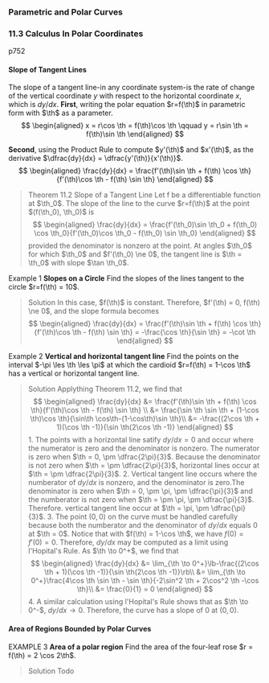 ### Parametric and Polar Curves

### 11.3 Calculus In Polar Coordinates
p752

#### Slope of Tangent Lines
The slope of a tangent line-in any coordinate system-is the rate of change of the vertical coordinate $y$ with respect to the horizontal coordinate $x$, which is $dy/dx$.
**First**, writing the polar equation $r=f(\th)$ in parametric form with $\th$ as a parameter.
$$
\begin{aligned}
x = r\cos \th = f(\th)\cos \th \qquad
y = r\sin \th = f(\th)\sin \th
\end{aligned}
$$

**Second**, using the Product Rule to compute $y'(\th)$ and $x'(\th)$, as the derivative $\dfrac{dy}{dx} = \dfrac{y'(\th)}{x'(\th)}$.
$$
\begin{aligned}
\frac{dy}{dx} = \frac{f'(\th)\sin \th + f(\th) \cos \th}{f'(\th)\cos \th - f(\th) \sin \th}
\end{aligned}
$$

>Theorem 11.2 Slope of a Tangent Line
Let f be a differentiable function at $\th_0$. The slope of the line to the curve $r=f(\th)$ at the point $(f(\th_0), \th_0)$ is
$$
\begin{aligned}
\frac{dy}{dx} = \frac{f'(\th_0)\sin \th_0 + f(\th_0) \cos \th_0}{f'(\th_0)\cos \th_0 - f(\th_0) \sin \th_0}
\end{aligned}
$$
provided the denominator is nonzero at the point. At angles $\th_0$ for which $\th_0$ and $f'(\th_0) \ne 0$, the tangent line is $\th = \th_0$ with slope $\tan \th_0$.

Example 1 **Slopes on a Circle**
Find the slopes of the lines tangent to the circle $r=f(\th) = 10$.
>Solution
In this case, $f(\th)$ is constant. Therefore, $f'(\th) = 0, f(\th) \ne 0$, and the slope formula becomes
$$
\begin{aligned}
\frac{dy}{dx} = \frac{f'(\th)\sin \th + f(\th) \cos \th}{f'(\th)\cos \th - f(\th) \sin \th} = -\frac{\cos \th}{\sin \th} = -\cot \th
\end{aligned}
$$

Example 2 **Vertical and horizontal tangent line**
Find the points on the interval $-\pi \les \th \les \pi$ at which the cardioid $r=f(\th) = 1-\cos \th$ has a vertical or horizontal
tangent line.
>Solution
Applything Theorem 11.2, we find that
$$
\begin{aligned}
\frac{dy}{dx} &= \frac{f'(\th)\sin \th + f(\th) \cos \th}{f'(\th)\cos \th - f(\th) \sin \th} \\
&= \frac{\sin \th \sin \th + (1-\cos \th)\cos \th}{\sin\th \cos\th-(1-\cos\th)\sin \th}\\
&= -\frac{(2\cos \th + 1)(\cos \th -1)}{\sin \th(2\cos \th -1)}
\end{aligned}
$$
1\. The points with a horizontal line satify $dy/dx = 0$ and occur where the numerator is zero and the denominator is nonzero. The numerator is zero when $\th = 0, \pm \dfrac{2\pi}{3}$. Because the denominator is not zero when $\th = \pm \dfrac{2\pi}{3}$, horizontal lines occur at $\th = \pm \dfrac{2\pi}{3}$.
2\. Vertical tangent line occurs where the numberator of $dy/dx$ is nonzero, and the denominator is zero.The denominator is zero when $\th = 0, \pm \pi, \pm \dfrac{\pi}{3}$ and the numberator is not zero when $\th = \pm \pi, \pm \dfrac{\pi}{3}$. Therefore. vertical tangent line occur at $\th = \pi, \pm \dfrac{\pi}{3}$.
3\. The point $(0, 0)$ on the curve must be handled carefully because both the numberator and the denominator of $dy/dx$ equals $0$ at $\th = 0$. Notice that with $f(\th) = 1-\cos \th$, we have $f(0) = f'(0) = 0$. Therefore, $dy/dx$ may be computed as a limit using l'Hopital's Rule. As $\th \to 0^+$, we find that
$$
\begin{aligned}
\frac{dy}{dx} &= \lim_{\th \to 0^+}\lb-\frac{(2\cos \th + 1)(\cos \th -1)}{\sin \th(2\cos \th -1)}\rb\\
&= \lim_{\th \to 0^+}\frac{4\cos \th \sin \th - \sin \th}{-2\sin^2 \th + 2\cos^2 \th -\cos \th}\\
&= \frac{0}{1} = 0
\end{aligned}
$$
4\. A similar calculation using l'Hopital's Rule shows that as $\th \to 0^-$, $dy/dx \to 0$. Therefore, the curve has a slope of $0$ at $(0, 0)$.

#### Area of Regions Bounded by Polar Curves

EXAMPLE 3 **Area of a polar region**
Find the area of the four-leaf rose $r = f(\th) = 2 \cos 2\th$.
>Solution
Todo
